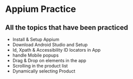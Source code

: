 # **Appium Practice**
## All the topics that have been practiced
- Install & Setup Appium
- Download Android Studio and Setup
- Id, Xpath & Accessibility ID locators in App
- handle Mobile popups
- Drag & Drop on elements in the app
- Scrolling in the product list
- Dynamically selecting Product

